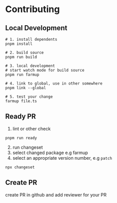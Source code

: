 # Contributing

## Local Development

```shell
# 1. install dependents
pnpm install

# 2. build source
pnpm run build

# 3. local development
# start watch mode for build source
pnpm run farmup

# 4. link to global, use in other somewhere
pnpm link --global

# 5. test your change
farmup file.ts
```

## Ready PR

<!-- TODO: add lint in CI -->

1. lint or other check

```shell
pnpm run ready
```

2. run changeset
3. select changed package e.g farmup
4. select an appropriate version number, e.g `patch`

```shell
npx changeset
```

## Create PR

create PR in github and add reviewer for your PR
